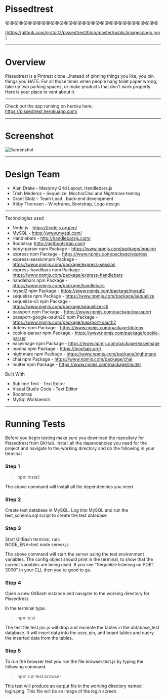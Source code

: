 # Pissedtrest
:rage::rage::rage::rage::rage::rage::rage::rage::rage::rage::rage::rage::rage::rage::rage::rage::rage::rage::rage::rage::rage::rage::rage::rage::rage::rage::rage::rage::rage::rage::rage::rage::rage::rage:

[https://github.com/grstoltz/pissedtrest/blob/master/public/images/logo.jpg]

---
# Overview

Pissedtrest is a Pintrest clone...Instead of pinning things you like, you pin things you HATE. For all those times when people hang toilet paper wrong, take up two parking spaces, or make products that don't work properly... Here is your place to vent about it.

---
Check out the app running on heroku here: https://pissedtrest.herokuapp.com/

---
# Screenshot
![Screenshot](https://github.com/grstoltz/pissedtrest/blob/master/public/images/screen-shot.jpg)

---
# Design Team
- Alan Drake - Masonry Grid Layout, Handlebars.js
- Trish Mederos – Sequelize, Mocha/Chai and Nightmare testing
- Grant Stolz – Team Lead , back-end development
- Abby Thoresen – Wireframe, Bootstrap, Logo design


---
Technologies used
* Node.js - https://nodejs.org/en/
* MySQL - https://www.mysql.com/
* Handlebars - http://handlebarsjs.com/
* Bootstrap (http://getbootstrap.com)
* body-parser npm Package - https://www.npmjs.com/package/inquirer
* express npm Package - https://www.npmjs.com/package/express
* express-sessionnpm Package - https://www.npmjs.com/package/express-session
* express-handlbars npm Package - https://www.npmjs.com/package/express-handlebars
* handlebars npm Package - https://www.npmjs.com/package/handlebars
* mysql2 npm Package - https://www.npmjs.com/package/mysql2
* sequelize npm Package - https://www.npmjs.com/package/sequelize
* sequelize-cli npm Package - https://www.npmjs.com/package/sequelize-cli
* passport npm Package - https://www.npmjs.com/package/passport
* passport-google-oauth20 npm Package - https://www.npmjs.com/package/passport-oauth2
* dotenv npm Package - https://www.npmjs.com/package/dotenv
* cookie-parser npm Package - https://www.npmjs.com/package/cookie-parser
* easyimage npm Package - https://www.npmjs.com/package/easyimage
* mocha npm Package - https://mochajs.org/
* nightmare npm Package - https://www.npmjs.com/package/nightmare
* chai npm Package - https://www.npmjs.com/package/chai
* multer npm Package - https://www.npmjs.com/package/multer

Built With
* Sublime Text - Text Editor
* Visual Studio Code - Text Editor
* Bootstrap
* MySql Workbench

---
# Running Tests
Before you begin testing make sure you download the repository for Pissedtrest from GitHub. 
Install all the dependencies you need for the project and navigate to the working directory and do the following in your terminal

### Step 1
> npm install

The above command will install all the dependencies you need

### Step 2
Create test database in MySQL. Log into MySQL and run the test_schema.sql script to create the test database 

### Step 3
Start GitBash terminal, run:  
NODE_ENV=test node server.js

The above command will start the server using the test environment variables. The config object should print in the terminal, to show that the correct variables are being used. If you see "Sequelize listening on PORT 3000" in your CLI, then you're good to go.

### Step 4
Open a new GitBash instance and navigate to the working directory for Pissedtrest.

In the terminal type:
> npm test

The test file test.pin.js will drop and recreate the tables in the database_test database. It will insert data into the user, pin, and board tables and query the inserted data from the tables.

### Step 5
To run the browser test you run the file browser.test.js by typing the following command.
> npm run test:browser

This test will produce an output file in the working directory named login.png. This file will be an image of the login screen.



